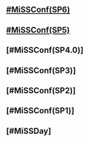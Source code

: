 ## [#MiSSConf(SP6)](SP6.md)
## [#MiSSConf(SP5)](SP5.md)
## [#MiSSConf(SP4.0)]
## [#MiSSConf(SP3)]
## [#MiSSConf(SP2)]
## [#MiSSConf(SP1)]
## [#MiSSDay]
